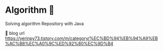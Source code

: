 # Algorithm 🎲
Solving algorithm Repository with Java

📎 blog url
https://yerinpy73.tistory.com/m/category/%EC%BD%94%EB%94%A9%EB%AC%B8%EC%A0%9C%ED%92%80%EC%9D%B4
